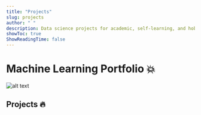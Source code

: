 ```yaml
---
title: "Projects"
slug: projects
author: " "
description: Data science projects for academic, self-learning, and hobby
showToc: true
ShowReadingTime: false
---
```


# Machine Learning Portfolio 💥
![alt text](https://images.unsplash.com/photo-1527474305487-b87b222841cc?ixlib=rb-1.2.1&auto=format&fit=crop&w=967&q=80)


## Projects 🔥
<!-- ### [Amazon Alexa Reviews](https://github.com/atabti/Machine-Learning-Portfolio/tree/master/Amazon%20Alexa%20Reviews) 🤖
### [Bank Marketing](https://github.com/atabti/Machine-Learning-Portfolio/tree/master/Bank%20Marketing) 💸
### [Bike Sharing Demand](https://github.com/atabti/Machine-Learning-Portfolio/tree/master/Bike%20Sharing%20Demand) 🚲
### [Credit Card Fraud Detection](https://github.com/atabti/Machine-Learning-Portfolio/tree/master/Credit%20Card%20Fraud%20Detection) 💳
### [Directing customers to subscription through app behavior analysis](https://github.com/atabti/Machine-Learning-Portfolio/tree/master/Directing%20Customers%20to%20Subscription%20Through%20App%20Behavior%20Analysis) 📱
### [Minimizing Churn Rate Through Analysis of Financial Habits](https://github.com/atabti/Machine-Learning-Portfolio/tree/master/Minimizing%20Churn%20Rate%20Through%20Analysis%20of%20Financial%20Habits) 🚪
### [Predicting the Likelihood of E-Signing a Loan Based on Financial History](https://github.com/atabti/Machine-Learning-Portfolio/tree/master/Predicting%20the%20Likelihood%20of%20E-Signing%20a%20Loan%20Based%20on%20Financial%20History) 🏦
### [Quora Insincere Questions Classification](https://github.com/atabti/Machine-Learning-Portfolio/tree/master/Quora%20Insincere%20Questions%20Classification) ❓ -->
